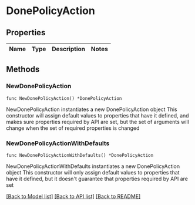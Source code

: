 # DonePolicyAction

## Properties

Name | Type | Description | Notes
------------ | ------------- | ------------- | -------------

## Methods

### NewDonePolicyAction

`func NewDonePolicyAction() *DonePolicyAction`

NewDonePolicyAction instantiates a new DonePolicyAction object
This constructor will assign default values to properties that have it defined,
and makes sure properties required by API are set, but the set of arguments
will change when the set of required properties is changed

### NewDonePolicyActionWithDefaults

`func NewDonePolicyActionWithDefaults() *DonePolicyAction`

NewDonePolicyActionWithDefaults instantiates a new DonePolicyAction object
This constructor will only assign default values to properties that have it defined,
but it doesn't guarantee that properties required by API are set


[[Back to Model list]](../README.md#documentation-for-models) [[Back to API list]](../README.md#documentation-for-api-endpoints) [[Back to README]](../README.md)



